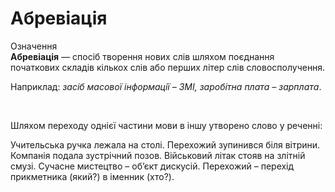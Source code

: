 # Абревіація

<div class="space">
<div class="eoz-wrap">
<span class="eoz">Означення</span>
<div class="eoz-text">
<b>Абревіація</b> — спосiб творення нових слiв шляхом поєднання початкових складiв кiлькох слiв або перших лiтер слiв словосполучення.
</div>
</div>
</div>


Наприклад: <i>засiб масової iнформацiї – ЗМI, заробiтна плата – зарплата</i>.

<br>
<quiz correctLabel="correct" incorrectLabel="incorrect" checkLabel="check">
    <question text="">
       <p>Шляхом переходу однієї частини мови в іншу утворено слово у реченні:</p>
        <answer>Учительська ручка лежала на столі.</answer>
        <answer>Перехожий зупинився біля вітрини.</answer>
        <answer correct>Компанія подала зустрічний позов.</answer>
        <answer>Військовий літак стояв на злітній смузі.</answer>
        <answer>
        Сучасне мистецтво – об’єкт дискусій.</answer>
        <explanation>
      Перехожий – перехід прикметника (який?) в іменник (хто?).
        <explanation>
    </question>
</quiz>